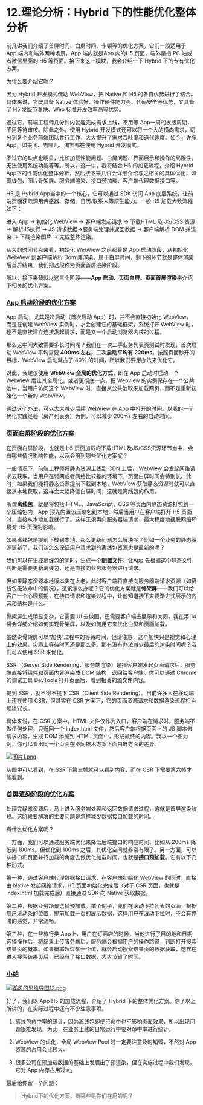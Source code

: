 # 12.理论分析：Hybrid 下的性能优化整体分析

前几讲我们介绍了首屏时间、白屏时间、卡顿等的优化方案，它们一般适用于 App 端内和端外两种场景，App 端内就是App 内的H5 页面，端外是指 PC 站或者微信里面的 H5 等页面。接下来这一模块，我会介绍一下 Hybrid 下的专有优化方案。

为什么要介绍它呢？

因为 Hybrid 开发模式借助 WebView，把 Native 和 H5 的各自优势进行了结合。具体来说，它既具备 Native 体验好、操作硬件能力强、代码安全等优势，又具备了 H5 发版节奏快、Web 标准开发效率高等优势。

通过它，前端工程师几分钟内就能完成需求上线，不用等 App一周的发版周期，不用等待审核。除此之外，使用 Hybrid 开发模式还可以将一个大的横向需求，切分到各个业务前端团队并行工作，大大提升了需求吞吐率和迭代速度。如今，许多 App，如美团、去哪儿、淘宝都在使用 Hybrid 开发模式。

不过它的缺点也明显，比如加载性能问题、白屏问题、界面展示和操作的局限性，无法使用系统功能等等。所以，这一讲，我将结合 H5 的加载流程，介绍 Hybrid App下的性能优化整体分析，然后接下来几讲会详细介绍与之相关的具体优化，如离线包、图片骨架屏、服务端渲染、接口预加载、客户端代理数据接口等。

H5 是 Hybrid App当中的一个核心，它可以通过 SDK 访问 App 底层系统，让前端页面获取调用传感器、存储、日历/联系人等原生能力。一般 H5 加载大致流程如下：

进入 App → 初始化 WebView → 客户端发起请求 → 下载HTML 及 JS/CSS 资源 → 解析JS执行 → JS 请求数据→服务端处理并返回数据 → 客户端解析 DOM 并渲染 → 下载渲染图片 → 完成整体渲染。

从大的时间节点来看，初始化 WebView 之前都算是 App 启动阶段，从初始化 WebView 到客户端解析 Dom 并渲染，属于白屏时间，剩下的环节就是整体渲染后首屏结束，我们把这段称为页面首屏渲染阶段。

所以，接下来我就以这三个阶段——**App 启动、页面白屏、页面首屏渲染**来介绍下相关的优化方案。

### [App 启动阶段的优化方案](https://github.com/wu529778790/wu529778790.github.io/blob/1a9caf93681bbad1e068dcf9f1e384c07ec89c38/docs/20.%E5%AD%A6%E4%B9%A0%E7%AC%94%E8%AE%B0/40.%E5%89%8D%E7%AB%AF%E6%80%A7%E8%83%BD%E4%BC%98%E5%8C%96%E6%96%B9%E6%B3%95%E4%B8%8E%E5%AE%9E%E6%88%98/12.%E7%90%86%E8%AE%BA%E5%88%86%E6%9E%90%EF%BC%9AHybrid%20%E4%B8%8B%E7%9A%84%E6%80%A7%E8%83%BD%E4%BC%98%E5%8C%96%E6%95%B4%E4%BD%93%E5%88%86%E6%9E%90.md#app-%E5%90%AF%E5%8A%A8%E9%98%B6%E6%AE%B5%E7%9A%84%E4%BC%98%E5%8C%96%E6%96%B9%E6%A1%88)

App 启动，尤其是冷启动（首次启动 App）时，并不会直接初始化 WebView，而是在创建 WebView 实例时，才会创建它的基础框架。系统打开 WebView 时，也不是直接建立连接发起请求，而是又一个启动浏览器内核的过程。

那么这中间大致需要多长时间呢？我们在一次二手业务列表页测试时发现，首次启动 WebView 平均需要 **400ms 左右，二次启动平均有 220ms**。按照页面秒开的目标，WebView 启动就占了 40% 的时间，所以我们要想办法来优化它。

对此，我建议使用 **WebView 全局的优化方式**，即在 App 启动时启动一个 WebView 后让其全局化。或者更彻底一点，把 Webview 的实例保存在一个公共池中，当用户访问这个 WebView 时，直接从公共池取来加载网页，而不是重新初始化一个新的 WebView。

通过这个办法，可以大大减少后续 WebView 在 App 中打开的时间。以我的一个优化实践经验（房产列表页）为例，可以减少 200ms 左右的启动时间。

### [页面白屏阶段的优化方案](https://github.com/wu529778790/wu529778790.github.io/blob/1a9caf93681bbad1e068dcf9f1e384c07ec89c38/docs/20.%E5%AD%A6%E4%B9%A0%E7%AC%94%E8%AE%B0/40.%E5%89%8D%E7%AB%AF%E6%80%A7%E8%83%BD%E4%BC%98%E5%8C%96%E6%96%B9%E6%B3%95%E4%B8%8E%E5%AE%9E%E6%88%98/12.%E7%90%86%E8%AE%BA%E5%88%86%E6%9E%90%EF%BC%9AHybrid%20%E4%B8%8B%E7%9A%84%E6%80%A7%E8%83%BD%E4%BC%98%E5%8C%96%E6%95%B4%E4%BD%93%E5%88%86%E6%9E%90.md#%E9%A1%B5%E9%9D%A2%E7%99%BD%E5%B1%8F%E9%98%B6%E6%AE%B5%E7%9A%84%E4%BC%98%E5%8C%96%E6%96%B9%E6%A1%88)

在页面白屏阶段，也就是 H5 页面加载的下载HTML及JS/CSS资源环节当中，会有哪些情况影响性能，以及会用到哪些优化方案呢？

一般情况下，前端工程师将静态资源上线到 CDN 上后， WebView 会发起网络请求去获取。当用户在弱网或者网络比较差的环境下，页面白屏时间会特别长。此时，如果我们能将静态资源提前下载到本地，WebView 获取静态资源时就可以直接从本地获取，这样会大幅降低白屏时间，这就是离线包的作用。

所谓**离线包**，就是将包括 HTML、JavaScript、CSS 等页面内静态资源打包到一个压缩包内，App 预先内置该压缩包到本地，然后当用户在客户端打开 H5 页面时，直接从本地加载就行了。这样无须再向服务器端请求，最大程度地摆脱网络环境对 H5 页面的影响。

如果离线包是提前下载到本地，那么更新问题怎么解决呢？比如一个业务的静态资源更新了，我们该怎么保证用户请求到的离线包资源也是最新的呢？

我们可以在生成离线包的同时，生成一个**配置文件**，让App 先根据这个静态文件判断是需要更新离线包，还是直接向业务服务器进行请求。

但如果静态资源本地版本实在太老，此时客户端将直接向服务器端请求资源（如离线包无法命中的情况），这该怎么办呢？它的优化方案就是**骨架屏**——我们可以给客户一个心理预期，在接口请求和渲染过程中，让他知道接下来要渐进式展示的内容和结构是什么。

骨架屏生成稍显复杂，它需要 UI 去做图，还需要客户端去展示和关闭，我在第 14 讲会详细介绍如何实现骨架屏，以及如何用它来优化白屏和页面加载。

虽然说骨架屏可以“加快”过程中的等待时间，但请注意，这个加快只是视觉和心理上的效果，实质上等待时间还是那么多。那有没有办法减少最后的渲染时间呢？我们可以使用 SSR 来优化。

SSR （Server Side Rendering，服务端渲染）是指客户端发起页面请求后，服务端直接将组件和页面内容渲染成 DOM 结构，返回给客户端。你可以通过 Chrome 的调试工具 DevTools 打开页面后，看到相关的源文件内容。

提到 SSR ，就不得不提下 CSR（Client Side Rendering）。目前许多人在移动端上还在使用 CSR，但其实在 CSR 方案下，它的页面资源请求和数据渲染流程相当烦琐冗长。

具体来说，在 CSR 方案中，HTML 文件仅作为入口，客户端在请求时，服务端不做任何处理，只返回一个 index.html 文件，然后客户端根据页面上的 JS 脚本去请求内容，生成 DOM 添加到 HTML 页面中，形成最终的内容。我以一个图为例，你可以看出同一个页面在不同技术方案下面白屏方面的差异。

[![图片1.png](https://camo.githubusercontent.com/50c47369c205c2631fcd70cb4cda1244987678bc9628a40d67f58f0560c756e3/68747470733a2f2f73302e6c677374617469632e636f6d2f692f696d616765362f4d30302f32412f43312f43696f504f574269342d6941572d6b4a4141704775352d665f71453138312e706e67)](https://camo.githubusercontent.com/50c47369c205c2631fcd70cb4cda1244987678bc9628a40d67f58f0560c756e3/68747470733a2f2f73302e6c677374617469632e636f6d2f692f696d616765362f4d30302f32412f43312f43696f504f574269342d6941572d6b4a4141704775352d665f71453138312e706e67)

从图中可以看到，在 SSR 下第三帧就可以看到内容，而在 CSR 下需要第六帧才能看到。

### [首屏渲染阶段的优化方案](https://github.com/wu529778790/wu529778790.github.io/blob/1a9caf93681bbad1e068dcf9f1e384c07ec89c38/docs/20.%E5%AD%A6%E4%B9%A0%E7%AC%94%E8%AE%B0/40.%E5%89%8D%E7%AB%AF%E6%80%A7%E8%83%BD%E4%BC%98%E5%8C%96%E6%96%B9%E6%B3%95%E4%B8%8E%E5%AE%9E%E6%88%98/12.%E7%90%86%E8%AE%BA%E5%88%86%E6%9E%90%EF%BC%9AHybrid%20%E4%B8%8B%E7%9A%84%E6%80%A7%E8%83%BD%E4%BC%98%E5%8C%96%E6%95%B4%E4%BD%93%E5%88%86%E6%9E%90.md#%E9%A6%96%E5%B1%8F%E6%B8%B2%E6%9F%93%E9%98%B6%E6%AE%B5%E7%9A%84%E4%BC%98%E5%8C%96%E6%96%B9%E6%A1%88)

处理完静态资源后，马上进入服务端处理和返回数据请求过程，这就是首屏渲染阶段。这阶段要解决的主要问题是怎样减少数据接口加载的时间。

有什么优化方案呢？

一方面，我们可以通过服务端优化来降低后端接口的响应时间，比如从 200ms 降低到 100ms。但优化到 100ms 之后，其优化空间就非常有限了。另一方面，可以从接口和页面并行加载的角度去做优化加载时间，也就是**接口预加载**。它有以下几种形式。

第一种，通过客户端代理数据接口请求，在客户端初始化 WebView 的同时，直接由 Native 发起网络请求，H5 页面初始化完成后（对于 CSR 页面，也就是 index.html 加载完成后）直接通过 SDK 向 Native 获取数据。

第二种，根据业务场景选择预加载。举个例子，我们在滚动下拉列表的页面，根据用户滚动条的位置，提前加载一页的展示数据，这样用户在滚动下拉时，不会有停滞的感觉，非常流畅。

第三种，在一些旅行类 App上，用户在订酒店的时候，当他进行了目的地和日期选择操作后，将结果上传服务端后，服务端会根据用户的操作路径，判断打开搜索结果页的概率。如果概率超过某一个值，就会启动搜索结果页的数据获取，这样在进入搜索结果页后，已经有了接口数据，大大节省了时间。

### [小结](https://github.com/wu529778790/wu529778790.github.io/blob/1a9caf93681bbad1e068dcf9f1e384c07ec89c38/docs/20.%E5%AD%A6%E4%B9%A0%E7%AC%94%E8%AE%B0/40.%E5%89%8D%E7%AB%AF%E6%80%A7%E8%83%BD%E4%BC%98%E5%8C%96%E6%96%B9%E6%B3%95%E4%B8%8E%E5%AE%9E%E6%88%98/12.%E7%90%86%E8%AE%BA%E5%88%86%E6%9E%90%EF%BC%9AHybrid%20%E4%B8%8B%E7%9A%84%E6%80%A7%E8%83%BD%E4%BC%98%E5%8C%96%E6%95%B4%E4%BD%93%E5%88%86%E6%9E%90.md#%E5%B0%8F%E7%BB%93)

[![溪风的思维导图12.png](https://camo.githubusercontent.com/6a3ca71c151082a18f744ac50b6c69546c59a1cd707d1846f47036f3e364e2bb/68747470733a2f2f73302e6c677374617469632e636f6d2f692f696d616765362f4d30302f32412f43312f43696f504f5742693439794151396543414143393673754b6972383437342e706e67)](https://camo.githubusercontent.com/6a3ca71c151082a18f744ac50b6c69546c59a1cd707d1846f47036f3e364e2bb/68747470733a2f2f73302e6c677374617469632e636f6d2f692f696d616765362f4d30302f32412f43312f43696f504f5742693439794151396543414143393673754b6972383437342e706e67)

好了，我们以 App H5 的加载流程，介绍了 Hybrid 下的整体优化方案。除了以上所讲的，在实际过程中还有不少注意事项。

1. 离线包命中率的统计，因为离线包即便不命中也不影响页面效果，所以出现问题很难发现，为此，在业务上线的日常运行中要对命中率进行统计。

2. WebView 的优化，全局 WebView Pool 时一定要注意及时销毁，不然对 App 资源的占用会比较大。

3. 很多公司在预加载数据的基础上发展出了预渲染，但在实施过程中我们发现，它对 App 内存占用过大。

最后给你留一个问题：

> Hybrid下的优化方案，有哪些是你们在用的呢？


